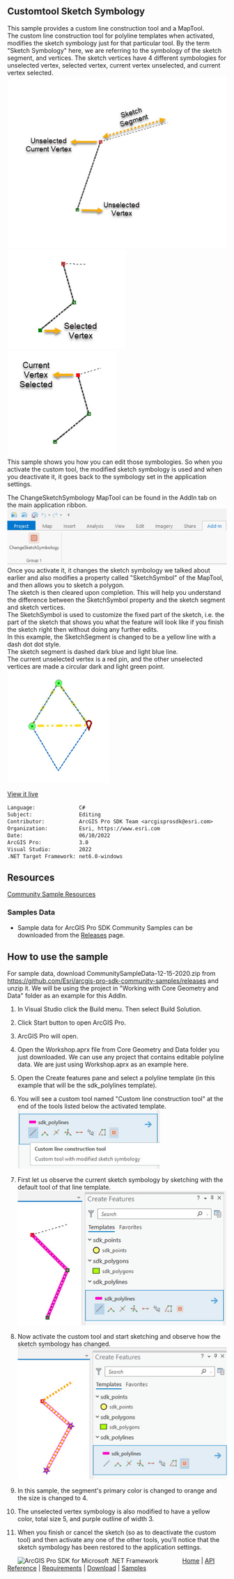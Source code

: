 ## Customtool Sketch Symbology

<!-- TODO: Write a brief abstract explaining this sample -->
This sample provides a custom line construction tool and a MapTool.  
The custom line construction tool for polyline templates when activated, modifies the sketch symbology just for that particular tool. By the term "Sketch Symbology" here, we are referring to the symbology of the sketch segment, and vertices. The sketch vertices have 4 different symbologies for unselected vertex, selected vertex, current vertex unselected, and current vertex selected.  
![UI](Screenshots/SketchSymbologyExplanation.jpg)  
![UI](Screenshots/SketchSymbologyExplanation2.jpg)  
![UI](Screenshots/SketchSymbologyExplanation3.jpg)  
This sample shows you how you can edit those symbologies. So when you activate the custom tool, the modified sketch symbology is used and when you deactivate it, it goes back to the symbology set in the application settings.  
  
The ChangeSketchSymbology MapTool can be found in the AddIn tab on the main application ribbon.  
![UI](Screenshots/MapTool.jpg)  
Once you activate it, it changes the sketch symbology we talked about earlier and also modifies a property called "SketchSymbol" of the MapTool, and then allows you to sketch a polygon.  
The sketch is then cleared upon completion. This will help you understand the difference between the SketchSymbol property and the sketch segment and sketch vertices.  
The SketchSymbol is used to customize the fixed part of the sketch, i.e. the part of the sketch that shows you what the feature will look like if you finish the sketch right then without doing any further edits.  
In this example, the SketchSegment is changed to be a yellow line with a dash dot dot style.  
The sketch segment is dashed dark blue and light blue line.  
The current unselected vertex is a red pin, and the other unselected vertices are made a circular dark and light green point.  
![UI](Screenshots/MapTool2.jpg)  
  


<a href="https://pro.arcgis.com/en/pro-app/sdk/" target="_blank">View it live</a>

<!-- TODO: Fill this section below with metadata about this sample-->
```
Language:              C#
Subject:               Editing
Contributor:           ArcGIS Pro SDK Team <arcgisprosdk@esri.com>
Organization:          Esri, https://www.esri.com
Date:                  06/10/2022
ArcGIS Pro:            3.0
Visual Studio:         2022
.NET Target Framework: net6.0-windows
```

## Resources

[Community Sample Resources](https://github.com/Esri/arcgis-pro-sdk-community-samples#resources)

### Samples Data

* Sample data for ArcGIS Pro SDK Community Samples can be downloaded from the [Releases](https://github.com/Esri/arcgis-pro-sdk-community-samples/releases) page.  

## How to use the sample
<!-- TODO: Explain how this sample can be used. To use images in this section, create the image file in your sample project's screenshots folder. Use relative url to link to this image using this syntax: ![My sample Image](FacePage/SampleImage.png) -->
For sample data, download CommunitySampleData-12-15-2020.zip from https://github.com/Esri/arcgis-pro-sdk-community-samples/releases and unzip it. We will be using the project in "Working with Core Geometry and Data" folder as an example for this AddIn.  
  
1. In Visual Studio click the Build menu. Then select Build Solution.  
1. Click Start button to open ArcGIS Pro.  
1. ArcGIS Pro will open.   
1. Open the Workshop.aprx file from Core Geometry and Data folder you just downloaded.  We can use any project that contains editable polyline data. We are just using Workshop.aprx as an example here.  
1. Open the Create features pane and select a polyline template (in this example that will be the sdk_polylines template).  
1. You will see a custom tool named "Custom line construction tool" at the end of the tools listed below the activated template.  
![UI](Screenshots/CustomTool.jpg)  
  
1. First let us observe the current sketch symbology by sketching with the default tool of that line template.  
![UI](Screenshots/CustomTool2.jpg)  
  
1. Now activate the custom tool and start sketching and observe how the sketch symbology has changed.  
![UI](Screenshots/CustomTool3.jpg)  
  
1. In this sample, the segment's primary color is changed to orange and the size is changed to 4.  
1. The unselected vertex symbology is also modified to have a yellow color, total size 5, and purple outline of width 3.  
1. When you finish or cancel the sketch (so as to deactivate the custom tool) and then activate any one of the other tools, you'll notice that the sketch symbology has been restored to the application settings.  
  


<!-- End -->

&nbsp;&nbsp;&nbsp;&nbsp;&nbsp;&nbsp;<img src="https://esri.github.io/arcgis-pro-sdk/images/ArcGISPro.png"  alt="ArcGIS Pro SDK for Microsoft .NET Framework" height = "20" width = "20" align="top"  >
&nbsp;&nbsp;&nbsp;&nbsp;&nbsp;&nbsp;&nbsp;&nbsp;&nbsp;&nbsp;&nbsp;&nbsp;
[Home](https://github.com/Esri/arcgis-pro-sdk/wiki) | <a href="https://pro.arcgis.com/en/pro-app/latest/sdk/api-reference" target="_blank">API Reference</a> | [Requirements](https://github.com/Esri/arcgis-pro-sdk/wiki#requirements) | [Download](https://github.com/Esri/arcgis-pro-sdk/wiki#installing-arcgis-pro-sdk-for-net) | <a href="https://github.com/esri/arcgis-pro-sdk-community-samples" target="_blank">Samples</a>
